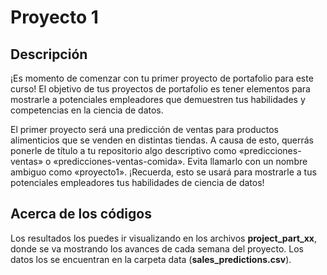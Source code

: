 # Proyecto 1

## Descripción

¡Es momento de comenzar con tu primer proyecto de portafolio para este curso!
El objetivo de tus proyectos de portafolio es tener elementos para
mostrarle a potenciales empleadores que demuestren tus habilidades
y competencias en la ciencia de datos.

El primer proyecto será una predicción de ventas para
productos alimenticios que se venden en distintas tiendas. 
A causa de esto, querrás ponerle de título a tu repositorio 
algo descriptivo como «predicciones-ventas» o «predicciones-ventas-comida».
Evita llamarlo con un nombre ambiguo como «proyecto1». 
¡Recuerda, esto se usará para mostrarle a tus potenciales empleadores 
tus habilidades de ciencia de datos!

## Acerca de los códigos

Los resultados los puedes ir visualizando en los archivos **project_part_xx**, donde se va
mostrando los avances de cada semana del proyecto. Los datos los se encuentran
en la carpeta data (**sales_predictions.csv**).

